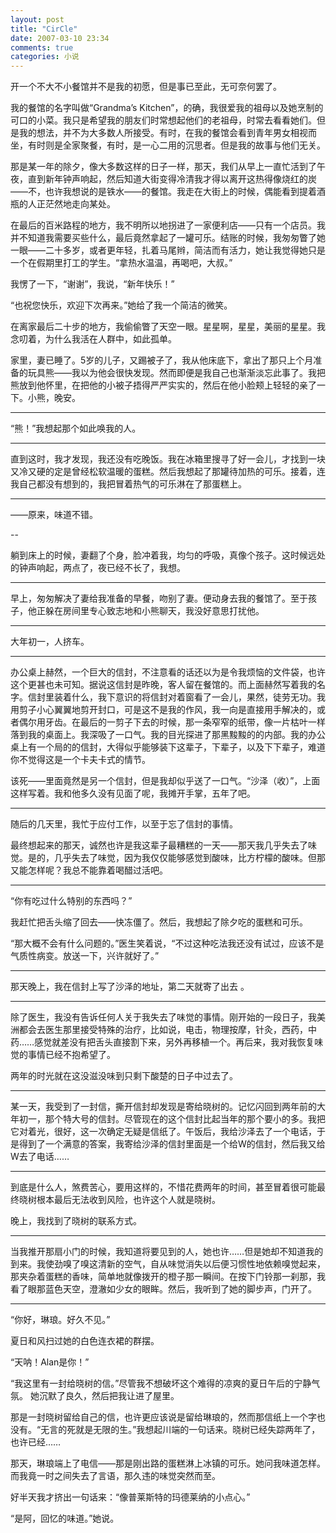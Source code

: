 ```yaml
---
layout: post
title: "CirCle"
date: 2007-03-10 23:34
comments: true
categories: 小说
---
```


<div class='begin-indent2em'></div>
开一个不大不小餐馆并不是我的初愿，但是事已至此，无可奈何罢了。

我的餐馆的名字叫做“Grandma’s Kitchen”，的确，我很爱我的祖母以及她烹制的可口的小菜。我只是希望我的朋友们时常想起他们的老祖母，时常去看看她们。但是我的想法，并不为大多数人所接受。有时，在我的餐馆会看到青年男女相视而坐，有时则是全家聚餐，有时，是一心二用的沉思者。但是我的故事与他们无关。

那是某一年的除夕，像大多数这样的日子一样，那天，我们从早上一直忙活到了午夜，直到新年钟声响起，然后知道大街变得冷清我才得以离开这热得像烧红的炭——不，也许我想说的是铁水——的餐馆。我走在大街上的时候，偶能看到提着酒瓶的人正茫然地走向某处。

<!-- more --><div class='read-more-mark'></div>

在最后的百米路程的地方，我不明所以地拐进了一家便利店——只有一个店员。我并不知道我需要买些什么，最后竟然拿起了一罐可乐。结账的时候，我匆匆瞥了她一眼——二十多岁，或者更年轻，扎着马尾辫，简洁而有活力，她让我觉得她只是一个在假期里打工的学生。“拿热水温温，再喝吧，大叔。”

我愣了一下，“谢谢”，我说，“新年快乐！”

“也祝您快乐，欢迎下次再来。”她给了我一个简洁的微笑。

在离家最后二十步的地方，我偷偷瞥了天空一眼。星星啊，星星，美丽的星星。我念叨着，为什么我活在人群中，如此孤单。

家里，妻已睡了。5岁的儿子，又踢被子了，我从他床底下，拿出了那只上个月准备的玩具熊——我以为他会很快发现。然而即便是我自己也渐渐淡忘此事了。我把熊放到他怀里，在把他的小被子捂得严严实实的，然后在他小脸颊上轻轻的亲了一下。小熊，晚安。

---

“熊！”我想起那个如此唤我的人。

---

直到这时，我才发现，我还没有吃晚饭。我在冰箱里搜寻了好一会儿，才找到一块又冷又硬的定是曾经松软温暖的蛋糕。然后我想起了那罐待加热的可乐。接着，连我自己都没有想到的，我把冒着热气的可乐淋在了那蛋糕上。

---

——原来，味道不错。

--

躺到床上的时候，妻翻了个身，脸冲着我，均匀的呼吸，真像个孩子。这时候远处的钟声响起，两点了，夜已经不长了，我想。

---

早上，匆匆解决了妻给我准备的早餐，吻别了妻。便动身去我的餐馆了。至于孩子，他正躲在房间里专心致志地和小熊聊天，我没好意思打扰他。

---

大年初一，人挤车。

---

办公桌上赫然，一个巨大的信封，不注意看的话还以为是令我烦恼的文件袋，也许这个更甚也未可知。据说这信封是昨晚，客人留在餐馆的。而上面赫然写着我的名字。信封里装着什么，我下意识的将信封对着窗看了一会儿，果然，徒劳无功。我用剪子小心翼翼地剪开封口，可是这不是我的作风，我一向是直接用手解决的，或者偶尔用牙齿。在最后的一剪子下去的时候，那一条窄窄的纸带，像一片枯叶一样落到我的桌面上。我深吸了一口气。我的目光探进了那黑黢黢的的内部。我的办公桌上有一个局的的信封，大得似乎能够装下这辈子，下辈子，以及下下辈子，难道你不觉得这是一个卡夫卡式的情节。

该死——里面竟然是另一个信封，但是我却似乎送了一口气。“沙泽（收）”，上面这样写着。我和他多久没有见面了呢，我摊开手掌，五年了吧。

---

随后的几天里，我忙于应付工作，以至于忘了信封的事情。

最终想起来的那天，诚然也许是我这辈子最糟糕的一天——那天我几乎失去了味觉。是的，几乎失去了味觉，因为我仅仅能够感觉到酸味，比方柠檬的酸味。但那又能怎样呢？我总不能靠着喝醋过活吧。

---

“你有吃过什么特别的东西吗？”

我赶忙把舌头缩了回去——快冻僵了。然后，我想起了除夕吃的蛋糕和可乐。

“那大概不会有什么问题的。”医生笑着说，“不过这种吃法我还没有试过，应该不是气质性病变。放送一下，兴许就好了。”

---

那天晚上，我在信封上写了沙泽的地址，第二天就寄了出去 。

---

除了医生，我没有告诉任何人关于我失去了味觉的事情。刚开始的一段日子，我美洲都会去医生那里接受特殊的治疗，比如说，电击，物理按摩，针灸，西药，中药……感觉就差没有把舌头直接割下来，另外再移植一个。再后来，我对我恢复味觉的事情已经不抱希望了。

两年的时光就在这没滋没味到只剩下酸楚的日子中过去了。

---

某一天，我受到了一封信，撕开信封却发现是寄给晓树的。记忆闪回到两年前的大年初一，那个特大号的信封。尽管现在的这个信封比起当年的那个要小的多。我把它对着光，很好，这一次确定无疑是信纸了。午饭后，我给沙泽去了一个电话，于是得到了一个满意的答案，我寄给沙泽的信封里面是一个给W的信封，然后我又给W去了电话……

--- 

到底是什么人，煞费苦心，要用这样的，不惜花费两年的时间，甚至冒着很可能最终晓树根本最后无法收到风险，也许这个人就是晓树。

晚上，我找到了晓树的联系方式。

---

当我推开那扇小门的时候，我知道将要见到的人，她也许……但是她却不知道我的到来。我使劲嗅了嗅这清新的空气，自从味觉消失以后便习惯性地依赖嗅觉起来，那夹杂着蛋糕的香味，简单地就像拨开的橙子那一瞬间。在按下门铃那一刹那，我看了眼那蓝色天空，澄澈如少女的眼眸。然后，我听到了她的脚步声，门开了。

---

“你好，琳琅。好久不见。”

夏日和风扫过她的白色连衣裙的群摆。

“天呐！Alan是你！”

“我这里有一封给晓树的信。”尽管我不想破坏这个难得的凉爽的夏日午后的宁静气氛。 她沉默了良久，然后把我让进了屋里。

那是一封晓树留给自己的信，也许更应该说是留给琳琅的，然而那信纸上一个字也没有。“无言的死就是无限的生。”我想起川端的一句话来。晓树已经失踪两年了，也许已经……

那天，琳琅端上了电信——那是刚出路的蛋糕淋上冰镇的可乐。她问我味道怎样。而我竟一时之间失去了言语，那久违的味觉突然而至。

好半天我才挤出一句话来：“像普莱斯特的玛德莱纳的小点心。”

“是阿，回忆的味道。”她说。

